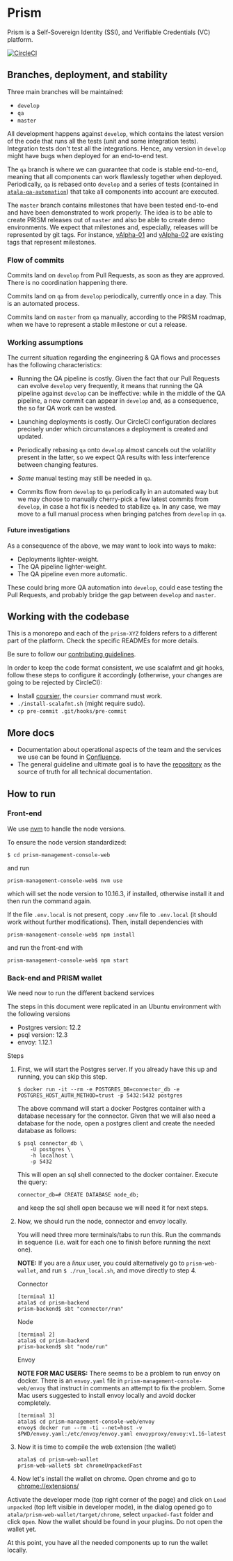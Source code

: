 # Prism

Prism is a Self-Sovereign Identity (SSI), and Verifiable Credentials (VC) platform.

[![CircleCI](https://circleci.com/gh/input-output-hk/atala/tree/develop.svg?style=svg&circle-token=1a9dcf544cec8cb581fa377d8524d2854cfb10e9)](https://circleci.com/gh/input-output-hk/cardano-enterprise/tree/develop)

## Branches, deployment, and stability

Three main branches will be maintained:

* `develop`
* `qa`
* `master`

All development happens against `develop`, which contains the latest version of the code that runs all the tests (unit and some integration tests). Integration tests don't test all the integrations. Hence, any version in `develop` might have bugs when deployed for an end-to-end test.

The `qa` branch is where we can guarantee that code is stable end-to-end, meaning that all components can work flawlessly together when deployed. Periodically, `qa` is rebased onto `develop` and a series of tests (contained in [`atala-qa-automation`](https://github.com/input-output-hk/atala-qa-automation/)) that take all components into account are executed.

The `master` branch contains milestones that have been tested end-to-end and have been demonstrated to work properly. The idea is to be able to create PRISM releases out of `master` and also be able to create demo environments. We expect that milestones and, especially, releases will be represented by git tags. For instance, [vAlpha-01](https://github.com/input-output-hk/atala/tree/vAlpha-01) and [vAlpha-02](https://github.com/input-output-hk/atala/tree/vAlpha-02) are existing tags that represent milestones.

### Flow of commits

Commits land on `develop` from Pull Requests, as soon as they are approved. There is no coordination happening there.

Commits land on `qa` from `develop` periodically, currently once in a day. This is an automated process.

Commits land on `master` from `qa` manually, according to the PRISM roadmap, when we have to represent a stable milestone or cut a release.

### Working assumptions

The current situation regarding the engineering & QA flows and processes has the following characteristics:

* Running the QA pipeline is costly. Given the fact that our Pull Requests can evolve `develop` very frequently, it means that running the QA pipeline against `develop` can be ineffective: while in the middle of the QA pipeline, a new commit can appear in `develop` and, as a consequence, the so far QA work can be wasted.

* Launching deployments is costly. Our CircleCI configuration declares precisely under which circumstances a deployment is created and updated.

* Periodically rebasing `qa` onto `develop` almost cancels out the volatility present in the latter, so we expect QA results with less interference between changing features.

* _Some_ manual testing may still be needed in `qa`.

* Commits flow from `develop` to `qa` periodically in an automated way but we may choose to manually cherry-pick a few latest commits from `develop`, in case a hot fix is needed to stabilize `qa`. In any case, we may move to a full manual process when bringing patches from `develop` in `qa`.

#### Future investigations

As a consequence of the above, we may want to look into ways to make:

* Deployments lighter-weight.
* The QA pipeline lighter-weight.
* The QA pipeline even more automatic.

These could bring more QA automation into `develop`, could ease testing the Pull Requests, and probably bridge the gap between `develop` and `master`.


## Working with the codebase

This is a monorepo and each of the `prism-XYZ` folders refers to a different part of the platform. Check the specific READMEs for more details.

Be sure to follow our [contributing guidelines](CONTRIBUTING.md).

In order to keep the code format consistent, we use scalafmt and git hooks, follow these steps to configure it accordingly (otherwise, your changes are going to be rejected by CircleCI):

- Install [coursier](https://github.com/coursier/coursier#command-line), the `coursier` command must work.
- `./install-scalafmt.sh` (might require sudo).
- `cp pre-commit .git/hooks/pre-commit`

## More docs

* Documentation about operational aspects of the team and the services we use can be found in [Confluence](https://input-output.atlassian.net/wiki/spaces/CE/pages/606371843/Code+and+Infrastructure+Setup).
* The general guideline and ultimate goal is to have the [repository](prism-backend/docs/README.md) as the source of truth for all technical documentation.

## How to run

### Front-end

We use [nvm](https://github.com/nvm-sh/nvm) to handle the node versions.

To ensure the node version standardized:

```
$ cd prism-management-console-web
```

and run 

```
prism-management-console-web$ nvm use
```

which will set the node version to 10.16.3, if installed, otherwise install it and then run the command again.

If the file `.env.local` is not present, copy `.env` file to `.env.local` (it should work without further modifications).
Then, install dependencies with 

```
prism-management-console-web$ npm install
```

and run the front-end with

```
prism-management-console-web$ npm start
```

### Back-end and PRISM wallet

We need now to run the different backend services

The steps in this document were replicated in an Ubuntu environment with the following versions

- Postgres version: 12.2
- psql version: 12.3
- envoy: 1.12.1

Steps

1. First, we will start the Postgres server. If you already have this up and running, you can skip this step.
   ``` 
   $ docker run -it --rm -e POSTGRES_DB=connector_db -e POSTGRES_HOST_AUTH_METHOD=trust -p 5432:5432 postgres
   ```

   The above command will start a docker Postgres container with a database necessary for the connector.
   Given that we will also need a database for the node, open a postgres client and create the needed database as follows:

   ``` 
   $ psql connector_db \
       -U postgres \
       -h localhost \
       -p 5432
   ```
   This will open an sql shell connected to the docker container.
   Execute the query:

   ```
   connector_db=# CREATE DATABASE node_db;
   ```
   and keep the sql shell open because we will need it for next steps.

2. Now, we should run the node, connector and envoy locally.

   You will need three more terminals/tabs to run this.
   Run the commands in sequence (i.e. wait for each one to finish before running the next one).

   **NOTE:** If you are a *linux* user, you could alternatively go to `prism-web-wallet`, and run
   `$ ./run_local.sh`, and move directly to step 4.

   Connector
   ```
   [terminal 1]
   atala$ cd prism-backend
   prism-backend$ sbt "connector/run"
   ```

   Node
   ```
   [terminal 2]
   atala$ cd prism-backend
   prism-backend$ sbt "node/run"
   ```

   Envoy

   **NOTE FOR MAC USERS:** There seems to be a problem to run envoy on docker.
   There is an `envoy.yaml` file in `prism-management-console-web/envoy` that instruct in comments an attempt to
   fix the problem. Some Mac users suggested to install envoy locally and avoid docker completely.
   ```
   [terminal 3]
   atala$ cd prism-management-console-web/envoy
   envoy$ docker run --rm -ti --net=host -v $PWD/envoy.yaml:/etc/envoy/envoy.yaml envoyproxy/envoy:v1.16-latest
   ```

3. Now it is time to compile the web extension (the wallet)

   ``` 
   atala$ cd prism-web-wallet
   prism-web-wallet$ sbt chromeUnpackedFast
   ```

4. Now let's install the wallet on chrome. Open chrome and go to [chrome://extensions/](chrome://extensions/)

Activate the developer mode (top right corner of the page) and click on `Load unpacked` (top left visible in developer
mode), in the dialog opened go to `atala/prism-web-wallet/target/chrome`, select `unpacked-fast`
folder and click `Open`. Now the wallet should be found in your plugins. Do not open the wallet yet.

At this point, you have all the needed components up to run the wallet locally.

